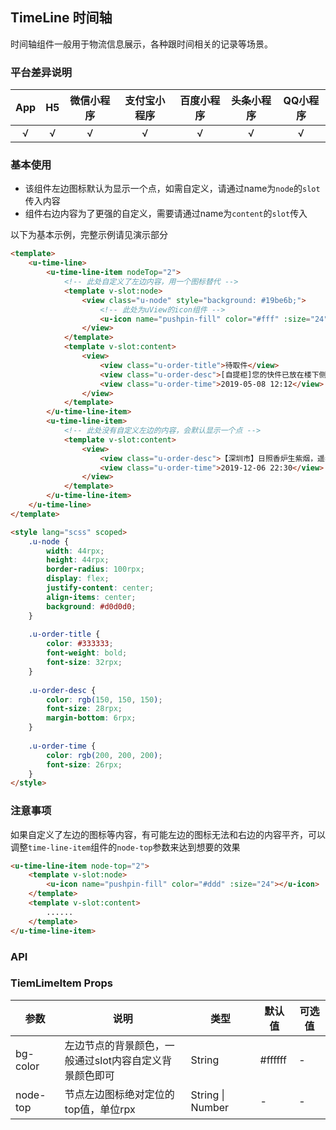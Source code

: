 ## TimeLine 时间轴 <to-api/>

<demo-model url="/pages/componentsA/timeLine/index"></demo-model>


时间轴组件一般用于物流信息展示，各种跟时间相关的记录等场景。

### 平台差异说明

|App|H5|微信小程序|支付宝小程序|百度小程序|头条小程序|QQ小程序|
|:-:|:-:|:-:|:-:|:-:|:-:|:-:|
|√|√|√|√|√|√|√|

### 基本使用

- 该组件左边图标默认为显示一个点，如需自定义，请通过name为`node`的`slot`传入内容
- 组件右边内容为了更强的自定义，需要请通过name为`content`的`slot`传入

以下为基本示例，完整示例请见演示部分

```html
<template>
	<u-time-line>
		<u-time-line-item nodeTop="2">
			<!-- 此处自定义了左边内容，用一个图标替代 -->
			<template v-slot:node>
				<view class="u-node" style="background: #19be6b;">
					<!-- 此处为uView的icon组件 -->
					<u-icon name="pushpin-fill" color="#fff" :size="24"></u-icon>
				</view>
			</template>
			<template v-slot:content>
				<view>
					<view class="u-order-title">待取件</view>
					<view class="u-order-desc">[自提柜]您的快件已放在楼下侧门，直走前方53.6米，左拐约10步，再右拐直走，见一红灯笼停下，叩门三下，喊“芝麻开门”即可。</view>
					<view class="u-order-time">2019-05-08 12:12</view>
				</view>
			</template>
		</u-time-line-item>
		<u-time-line-item>
			<!-- 此处没有自定义左边的内容，会默认显示一个点 -->
			<template v-slot:content>
				<view>
					<view class="u-order-desc">【深圳市】日照香炉生紫烟，遥看瀑布挂前川，飞流直下三千尺，疑是银河落九天。</view>
					<view class="u-order-time">2019-12-06 22:30</view>
				</view>
			</template>
		</u-time-line-item>
	</u-time-line>
</template>

<style lang="scss" scoped>
	.u-node {
		width: 44rpx;
		height: 44rpx;
		border-radius: 100rpx;
		display: flex;
		justify-content: center;
		align-items: center;
		background: #d0d0d0;
	}
	
	.u-order-title {
		color: #333333;
		font-weight: bold;
		font-size: 32rpx;
	}
	
	.u-order-desc {
		color: rgb(150, 150, 150);
		font-size: 28rpx;
		margin-bottom: 6rpx;
	}
	
	.u-order-time {
		color: rgb(200, 200, 200);
		font-size: 26rpx;
	}
</style>
```

### 注意事项

如果自定义了左边的图标等内容，有可能左边的图标无法和右边的内容平齐，可以调整`time-line-item`组件的`node-top`参数来达到想要的效果

```html
<u-time-line-item node-top="2">
	<template v-slot:node>
		<u-icon name="pushpin-fill" color="#ddd" :size="24"></u-icon>
	</template>
	<template v-slot:content>
		......
	</template>
</u-time-line-item>
```

### API

### TiemLimeItem Props

| 参数          | 说明            | 类型            | 默认值             |  可选值   |
|-------------  |---------------- |---------------|------------------ |-------- |
| bg-color | 左边节点的背景颜色，一般通过slot内容自定义背景颜色即可 | String | #ffffff | - |
| node-top | 节点左边图标绝对定位的top值，单位rpx | String &#124; Number | - | - |



<style scoped>
h3[id=tiemlimeitem-props] + table thead tr th:nth-child(2){
	width: 40%;
}
</style>